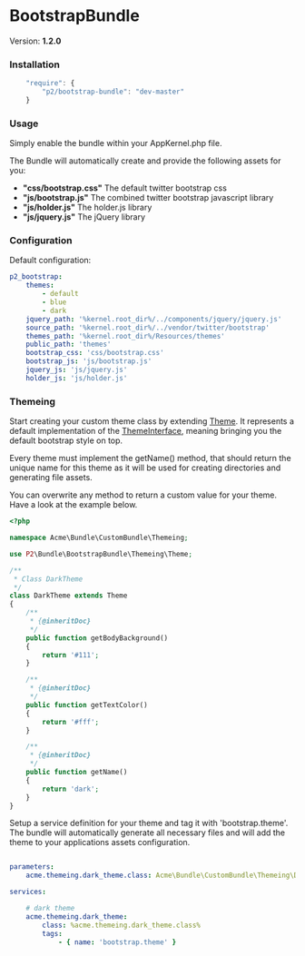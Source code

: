 BootstrapBundle
===============

Version: **1.2.0**


### Installation

```javascript
    "require": {
        "p2/bootstrap-bundle": "dev-master"
    }
```

### Usage

Simply enable the bundle within your AppKernel.php file.

The Bundle will automatically create and provide the following assets for you:
* **"css/bootstrap.css"**
  The default twitter bootstrap css
* **"js/bootstrap.js"**
  The combined twitter bootstrap javascript library
* **"js/holder.js"**
  The holder.js library
* **"js/jquery.js"**
  The jQuery library


### Configuration

Default configuration:
```yaml
p2_bootstrap:
    themes:                                                             # list of active/enabled themes
        - default
        - blue
        - dark
    jquery_path: '%kernel.root_dir%/../components/jquery/jquery.js'     # path to the jquery source directory
    source_path: '%kernel.root_dir%/../vendor/twitter/bootstrap'        # path to the bootstrap source directory
    themes_path: '%kernel.root_dir%/Resources/themes'                   # path to store the themes to
    public_path: 'themes'                                               # public path to the themes
    bootstrap_css: 'css/bootstrap.css'                                  # public bootstrap css path
    bootstrap_js: 'js/bootstrap.js'                                     # public bootstrap js library path
    jquery_js: 'js/jquery.js'                                           # public jquery path
    holder_js: 'js/holder.js'                                           # public holder.js path
```

### Themeing

Start creating your custom theme class by extending [Theme](Themeing/Theme.php). It represents a default implementation of the [ThemeInterface](Themeing/ThemeInterface.php), meaning bringing you the default bootstrap style on top.

Every theme must implement the getName() method, that should return the unique name for this theme as it will be used for creating directories and generating file assets.

You can overwrite any method to return a custom value for your theme. Have a look at the example below.

```php
<?php

namespace Acme\Bundle\CustomBundle\Themeing;

use P2\Bundle\BootstrapBundle\Themeing\Theme;

/**
 * Class DarkTheme
 */
class DarkTheme extends Theme
{
    /**
     * {@inheritDoc}
     */
    public function getBodyBackground()
    {
        return '#111';
    }

    /**
     * {@inheritDoc}
     */
    public function getTextColor()
    {
        return '#fff';
    }

    /**
     * {@inheritDoc}
     */
    public function getName()
    {
        return 'dark';
    }
}

```
Setup a service definition for your theme and tag it with 'bootstrap.theme'. The bundle will automatically generate all
necessary files and will add the theme to your applications assets configuration.

```yaml

parameters:
    acme.themeing.dark_theme.class: Acme\Bundle\CustomBundle\Themeing\DarkTheme

services:

    # dark theme
    acme.themeing.dark_theme:
        class: %acme.themeing.dark_theme.class%
        tags:
            - { name: 'bootstrap.theme' }

```

